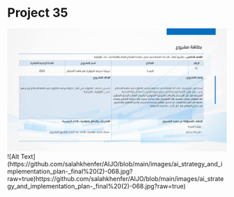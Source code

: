 # Project 35
<img src="./images/ai_strategy_and_implementation_plan-_final (2)-068.jpg">
![Alt Text](https://github.com/salahkhenfer/AIJO/blob/main/images/ai_strategy_and_implementation_plan-_final%20(2)-068.jpg?raw=true)https://github.com/salahkhenfer/AIJO/blob/main/images/ai_strategy_and_implementation_plan-_final%20(2)-068.jpg?raw=true)
